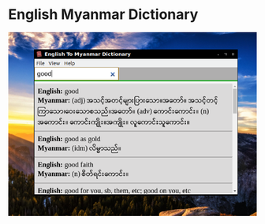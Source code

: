 # English Myanmar Dictionary

<img src="https://github.com/Than-coder/dictionary/blob/master/screen.png" />

